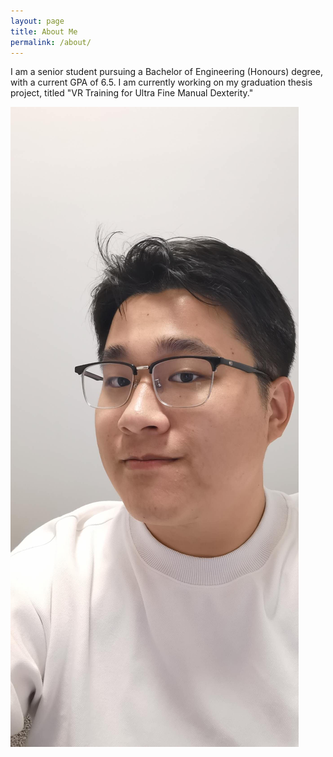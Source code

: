 ```yaml
---
layout: page
title: About Me
permalink: /about/
---
```



I am a senior student pursuing a Bachelor of Engineering (Honours) degree, with a current GPA of 6.5. I am currently working on my graduation thesis project, titled "VR Training for Ultra Fine Manual Dexterity."

![Image of Runfeng Shi](images/Runfeng_portrait.jpg)

